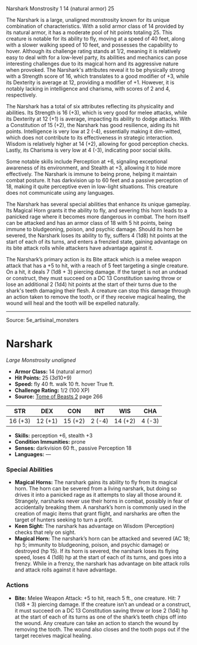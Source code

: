 <MonsterName/>Narshark</MonsterName>
<CreatureType/>Monstrosity</CreatureType>
<CR/>1</CR>
<AC/>14 (natural armor)</AC>
<HP/>25</HP>
<summary>The Narshark is a large, unaligned monstrosity known for its unique combination of characteristics. With a solid armor class of 14 provided by its natural armor, it has a moderate pool of hit points totaling 25. This creature is notable for its ability to fly, moving at a speed of 40 feet, along with a slower walking speed of 10 feet, and possesses the capability to hover. Although its challenge rating stands at 1/2, meaning it is relatively easy to deal with for a low-level party, its abilities and mechanics can pose interesting challenges due to its magical horn and its aggressive nature when provoked. The Narshark's attributes reveal it to be physically strong with a Strength score of 16, which translates to a good modifier of +3, while its Dexterity is average at 12, providing a modifier of +1. However, it is notably lacking in intelligence and charisma, with scores of 2 and 4, respectively.</summary>

<detail>

The Narshark has a total of six attributes reflecting its physicality and abilities. Its Strength is 16 (+3), which is very good for melee attacks, while its Dexterity at 12 (+1) is average, impacting its ability to dodge attacks. With a Constitution of 15 (+2), the Narshark has good resilience, aiding its hit points. Intelligence is very low at 2 (-4), essentially making it dim-witted, which does not contribute to its effectiveness in strategic interaction. Wisdom is relatively higher at 14 (+2), allowing for good perception checks. Lastly, its Charisma is very low at 4 (-3), indicating poor social skills.

Some notable skills include Perception at +6, signaling exceptional awareness of its environment, and Stealth at +3, allowing it to hide more effectively. The Narshark is immune to being prone, helping it maintain combat posture. It has darkvision up to 60 feet and a passive perception of 18, making it quite perceptive even in low-light situations. This creature does not communicate using any languages.

The Narshark has several special abilities that enhance its unique gameplay. Its Magical Horn grants it the ability to fly, and severing this horn leads to a panicked rage where it becomes more dangerous in combat. The horn itself can be attacked and has an armor class of 18 with 5 hit points, being immune to bludgeoning, poison, and psychic damage. Should its horn be severed, the Narshark loses its ability to fly, suffers 4 (1d8) hit points at the start of each of its turns, and enters a frenzied state, gaining advantage on its bite attack rolls while attackers have advantage against it.

The Narshark’s primary action is its Bite attack which is a melee weapon attack that has a +5 to hit, with a reach of 5 feet targeting a single creature. On a hit, it deals 7 (1d8 + 3) piercing damage. If the target is not an undead or construct, they must succeed on a DC 13 Constitution saving throw or lose an additional 2 (1d4) hit points at the start of their turns due to the shark's teeth damaging their flesh. A creature can stop this damage through an action taken to remove the tooth, or if they receive magical healing, the wound will heal and the tooth will be expelled naturally.</detail>



---

Source: 5e_artisinal_monsters

# Narshark

*Large* *Monstrosity* *unaligned*

- **Armor Class:** 14 (natural armor)
- **Hit Points:** 25 (3d10+9)
- **Speed:** fly 40 ft. walk 10 ft. hover True ft.
- **Challenge Rating:** 1/2 (100 XP)
- **Source:** [Tome of Beasts 2](https://koboldpress.com/kpstore/product/tome-of-beasts-2-for-5th-edition) page 266

| STR | DEX | CON | INT | WIS | CHA |
| --- | --- | --- | --- | --- | --- |
| 16 (+3) | 12 (+1) | 15 (+2) | 2 (-4) | 14 (+2) | 4 (-3) |

- **Skills:** perception +6, stealth +3
- **Condition Immunities:** prone
- **Senses:** darkvision 60 ft., passive Perception 18
- **Languages:** —

### Special Abilities

- **Magical Horns:** The narshark gains its ability to fly from its magical horn. The horn can be severed from a living narshark, but doing so drives it into a panicked rage as it attempts to slay all those around it. Strangely, narsharks never use their horns in combat, possibly in fear of accidentally breaking them. A narshark’s horn is commonly used in the creation of magic items that grant flight, and narsharks are often the target of hunters seeking to turn a profit.
- **Keen Sight:** The narshark has advantage on Wisdom (Perception) checks that rely on sight.
- **Magical Horn:** The narshark’s horn can be attacked and severed (AC 18; hp 5; immunity to bludgeoning, poison, and psychic damage) or destroyed (hp 15). If its horn is severed, the narshark loses its flying speed, loses 4 (1d8) hp at the start of each of its turns, and goes into a frenzy. While in a frenzy, the narshark has advantage on bite attack rolls and attack rolls against it have advantage.

### Actions

- **Bite:** Melee Weapon Attack: +5 to hit, reach 5 ft., one creature. Hit: 7 (1d8 + 3) piercing damage. If the creature isn’t an undead or a construct, it must succeed on a DC 13 Constitution saving throw or lose 2 (1d4) hp at the start of each of its turns as one of the shark’s teeth chips off into the wound. Any creature can take an action to stanch the wound by removing the tooth. The wound also closes and the tooth pops out if the target receives magical healing.





